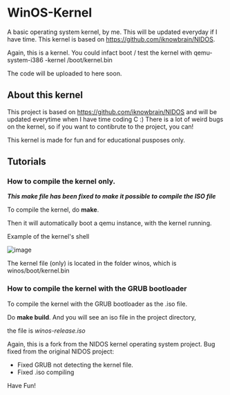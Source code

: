 # WinOS-Kernel
A basic operating system kernel, by me. This will be updated everyday if I have time. This kernel is based on https://github.com/iknowbrain/NIDOS. 

Again, this is a kernel. You could infact boot / test the kernel with qemu-system-i386 -kernel /boot/kernel.bin

The code will be uploaded to here soon. 

## About this kernel

This project is based on https://github.com/iknowbrain/NIDOS and will be updated everytime when I have time coding C :) There is a lot of weird bugs on the kernel, so if you want to contibrute to the project, you can! 

This kernel is made for fun and for educational pusposes only. 

## Tutorials

### How to compile the kernel only. 

***This make file has been fixed to make it possible to compile the ISO file***

To compile the kernel, do **make**. 

Then it will automatically boot a qemu instance, with the kernel running. 

Example of the kernel's shell

![image](https://media.discordapp.net/attachments/722198099132678148/767230622426202132/unknown.png)

The kernel file (only) is located in the folder winos, which is winos/boot/kernel.bin

### How to compile the kernel with the GRUB bootloader

To compile the kernel with the GRUB bootloader as the .iso file. 

Do **make build**. And you will see an iso file in the project directory, 

the file is *winos-release.iso*

Again, this is a fork from the NIDOS kernel operating system project. 
Bug fixed from the original NIDOS project: 
- Fixed GRUB not detecting the kernel file. 
- Fixed .iso compiling 

Have Fun!
